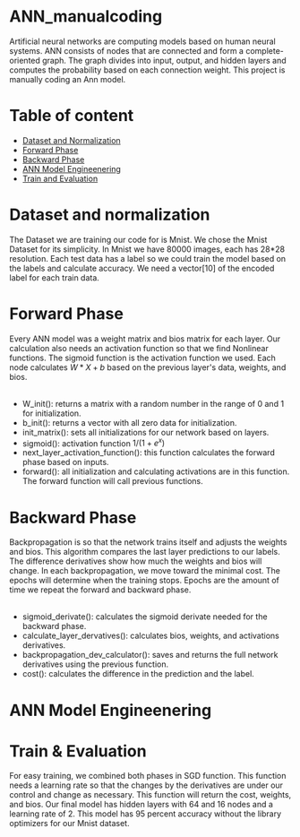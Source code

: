 # ANN_manualcoding
Artificial neural networks are computing models based on human neural systems. ANN consists of nodes that are connected and form a complete-oriented graph. The graph divides into input, output, and hidden layers and computes the probability based on each connection weight. This project is manually coding an Ann model.

# Table of content
- [Dataset and Normalization](https://github.com/KimiyaVahidMotlagh/ANN_manualcoding/blob/main/README.md#dataset-and-normalization) 
- [Forward Phase](https://github.com/KimiyaVahidMotlagh/ANN_manualcoding/blob/main/README.md#forward-phase)
- [Backward Phase](https://github.com/KimiyaVahidMotlagh/ANN_manualcoding/blob/main/README.md#backward-phase)
- [ANN Model Engineenering]()
- [Train and Evaluation](https://github.com/KimiyaVahidMotlagh/ANN_manualcoding/blob/main/README.md#train--evaluation)

# Dataset and normalization
The Dataset we are training our code for is Mnist. We chose the Mnist Dataset for its simplicity. In Mnist we have 80000 images, each has 28*28 resolution. 
Each test data has a label so we could train the model based on the labels and calculate accuracy. We need a vector[10] of the encoded label for each train data. <picture>
 <source media="(prefers-color-scheme: dark)" srcset="https://github.com/KimiyaVahidMotlagh/ANN_manualcoding/blob/main/Pictures/example-d2cde38dde1627fc776885213fdb7005.png">

# Forward Phase
Every ANN model was a weight matrix and bios matrix for each layer. Our calculation also needs an activation function so that we find Nonlinear functions. The sigmoid function is the activation function we used. Each node calculates $W*X+b$ based on the previous layer's data, weights, and bios. 
<br/> <br/>
- W_init(): returns a matrix with a random number in the range of 0 and 1 for initialization.
- b_init(): returns a vector with all zero data for initialization.
- init_matrix(): sets all initializations for our network based on layers.
- sigmoid(): activation function $1/(1+e^x)$
- next_layer_activation_function(): this function calculates the forward phase based on inputs. 
- forward(): all initialization and calculating activations are in this function. The forward function will call previous functions. 
# Backward Phase
Backpropagation is so that the network trains itself and adjusts the weights and bios. This algorithm compares the last layer predictions to our labels. The difference derivatives show how much the weights and bios will change. In each backpropagation, we move toward the minimal cost. The epochs will determine when the training stops. Epochs are the amount of time we repeat the forward and backward phase. 
<br/> <br/>
- sigmoid_derivate(): calculates the sigmoid derivate needed for the backward phase. 
- calculate_layer_dervatives(): calculates bios, weights, and activations derivatives. 
- backpropagation_dev_calculator(): saves and returns the full network derivatives using the previous function.
- cost(): calculates the difference in the prediction and the label. 

# ANN Model Engineenering


# Train & Evaluation
For easy training, we combined both phases in SGD function. This function needs a learning rate so that the changes by the derivatives are under our control and change as necessary. This function will return the cost, weights, and bios. 
Our final model has hidden layers with 64 and 16 nodes and a learning rate of 2. This model has 95 percent accuracy without the library optimizers for our Mnist dataset.
